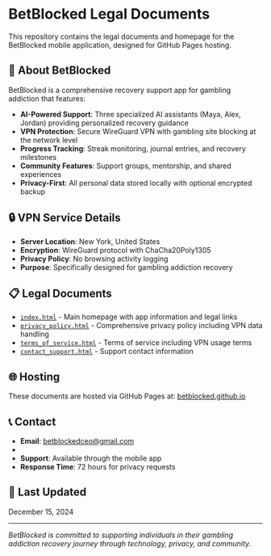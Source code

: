 # BetBlocked Legal Documents

This repository contains the legal documents and homepage for the BetBlocked mobile application, designed for GitHub Pages hosting.

## 📱 About BetBlocked

BetBlocked is a comprehensive recovery support app for gambling addiction that features:

- **AI-Powered Support**: Three specialized AI assistants (Maya, Alex, Jordan) providing personalized recovery guidance
- **VPN Protection**: Secure WireGuard VPN with gambling site blocking at the network level
- **Progress Tracking**: Streak monitoring, journal entries, and recovery milestones
- **Community Features**: Support groups, mentorship, and shared experiences
- **Privacy-First**: All personal data stored locally with optional encrypted backup

## 🔒 VPN Service Details

- **Server Location**: New York, United States
- **Encryption**: WireGuard protocol with ChaCha20Poly1305
- **Privacy Policy**: No browsing activity logging
- **Purpose**: Specifically designed for gambling addiction recovery

## 📋 Legal Documents

- [`index.html`](index.html) - Main homepage with app information and legal links
- [`privacy_policy.html`](privacy_policy.html) - Comprehensive privacy policy including VPN data handling
- [`terms_of_service.html`](terms_of_service.html) - Terms of service including VPN usage terms
- [`contact_support.html`](contact_support.html) - Support contact information

## 🌐 Hosting

These documents are hosted via GitHub Pages at: [betblocked.github.io](https://betblocked.github.io)

## 📞 Contact

- **Email**: betblockedceo@gmail.com
- 
- **Support**: Available through the mobile app
- **Response Time**: 72 hours for privacy requests

## 📅 Last Updated

December 15, 2024

---

*BetBlocked is committed to supporting individuals in their gambling addiction recovery journey through technology, privacy, and community.*
